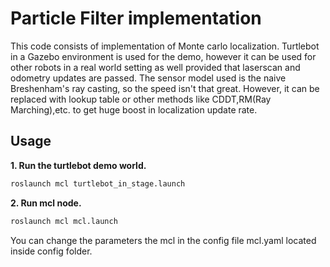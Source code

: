 # Particle Filter implementation 
This code consists of implementation of Monte carlo localization. Turtlebot in a Gazebo environment is used for the demo, however it can be used for other robots in a real world setting as well provided that laserscan and odometry updates are passed.
The sensor model used is the naive Breshenham's ray casting, so the speed isn't that great. However, it can be replaced with lookup table or other methods like CDDT,RM(Ray Marching),etc. to get huge boost in localization update rate. 

## Usage 
__1. Run the turtlebot demo world.__
```sh
roslaunch mcl turtlebot_in_stage.launch
```
__2. Run mcl node.__
```sh
roslaunch mcl mcl.launch
```
You can change the parameters the mcl in the config file mcl.yaml located inside config folder.

